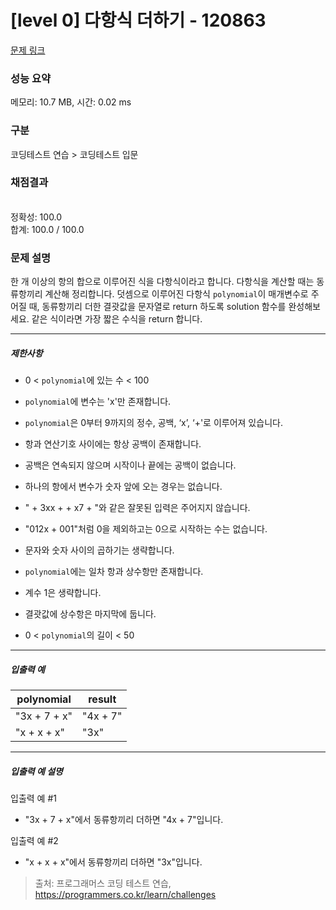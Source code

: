 # [level 0] 다항식 더하기 - 120863 

[문제 링크](https://school.programmers.co.kr/learn/courses/30/lessons/120863) 

### 성능 요약

메모리: 10.7 MB, 시간: 0.02 ms

### 구분

코딩테스트 연습 > 코딩테스트 입문

### 채점결과

<br/>정확성: 100.0<br/>합계: 100.0 / 100.0

### 문제 설명

<p style="user-select: auto;">한 개 이상의 항의 합으로 이루어진 식을 다항식이라고 합니다. 다항식을 계산할 때는 동류항끼리 계산해 정리합니다. 덧셈으로 이루어진 다항식 <code style="user-select: auto;">polynomial</code>이 매개변수로 주어질 때, 동류항끼리 더한 결괏값을 문자열로 return 하도록 solution 함수를 완성해보세요. 같은 식이라면 가장 짧은 수식을 return 합니다.</p>

<hr style="user-select: auto;">

<h5 style="user-select: auto;">제한사항</h5>

<ul style="user-select: auto;">
<li style="user-select: auto;"><p style="user-select: auto;">0 &lt; <code style="user-select: auto;">polynomial</code>에 있는 수 &lt; 100</p></li>
<li style="user-select: auto;"><p style="user-select: auto;"><code style="user-select: auto;">polynomial</code>에 변수는 'x'만 존재합니다.</p></li>
<li style="user-select: auto;"><p style="user-select: auto;"><code style="user-select: auto;">polynomial</code>은 0부터 9까지의 정수, 공백, ‘x’, ‘+'로 이루어져 있습니다.</p></li>
<li style="user-select: auto;"><p style="user-select: auto;">항과 연산기호 사이에는 항상 공백이 존재합니다.</p></li>
<li style="user-select: auto;"><p style="user-select: auto;">공백은 연속되지 않으며 시작이나 끝에는 공백이 없습니다.</p></li>
<li style="user-select: auto;"><p style="user-select: auto;">하나의 항에서 변수가 숫자 앞에 오는 경우는 없습니다.</p></li>
<li style="user-select: auto;"><p style="user-select: auto;">" + 3xx + + x7 + "와 같은 잘못된 입력은 주어지지 않습니다.</p></li>
<li style="user-select: auto;"><p style="user-select: auto;">"012x + 001"처럼 0을 제외하고는 0으로 시작하는 수는 없습니다.</p></li>
<li style="user-select: auto;"><p style="user-select: auto;">문자와 숫자 사이의 곱하기는 생략합니다.</p></li>
<li style="user-select: auto;"><p style="user-select: auto;"><code style="user-select: auto;">polynomial</code>에는 일차 항과 상수항만 존재합니다.</p></li>
<li style="user-select: auto;"><p style="user-select: auto;">계수 1은 생략합니다.</p></li>
<li style="user-select: auto;"><p style="user-select: auto;">결괏값에 상수항은 마지막에 둡니다.</p></li>
<li style="user-select: auto;"><p style="user-select: auto;">0 &lt; <code style="user-select: auto;">polynomial</code>의 길이 &lt; 50</p></li>
</ul>

<hr style="user-select: auto;">

<h5 style="user-select: auto;">입출력 예</h5>
<table class="table" style="user-select: auto;">
        <thead style="user-select: auto;"><tr style="user-select: auto;">
<th style="user-select: auto;">polynomial</th>
<th style="user-select: auto;">result</th>
</tr>
</thead>
        <tbody style="user-select: auto;"><tr style="user-select: auto;">
<td style="user-select: auto;">"3x + 7 + x"</td>
<td style="user-select: auto;">"4x + 7"</td>
</tr>
<tr style="user-select: auto;">
<td style="user-select: auto;">"x + x + x"</td>
<td style="user-select: auto;">"3x"</td>
</tr>
</tbody>
      </table>
<hr style="user-select: auto;">

<h5 style="user-select: auto;">입출력 예 설명</h5>

<p style="user-select: auto;">입출력 예 #1</p>

<ul style="user-select: auto;">
<li style="user-select: auto;">"3x + 7 + x"에서 동류항끼리 더하면 "4x + 7"입니다.</li>
</ul>

<p style="user-select: auto;">입출력 예 #2</p>

<ul style="user-select: auto;">
<li style="user-select: auto;">"x + x + x"에서 동류항끼리 더하면 "3x"입니다.</li>
</ul>


> 출처: 프로그래머스 코딩 테스트 연습, https://programmers.co.kr/learn/challenges